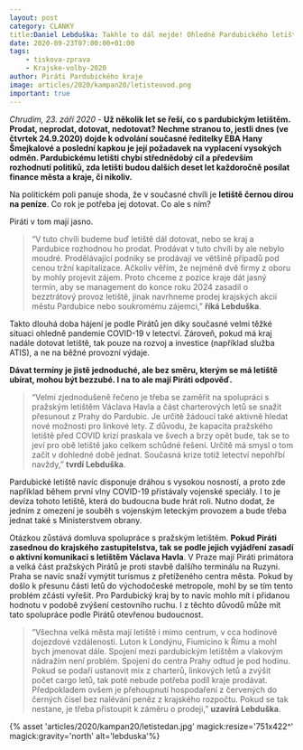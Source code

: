 ```yaml
---
layout: post
category: CLANKY
title:Daniel Lebduška: Takhle to dál nejde! Ohledně Pardubického letiště je potřeba dát jasné řešení a termín, ne stále přešlapovat na místě
date: 2020-09-23T07:00:00+01:00
tags:
    - tiskova-zprava
    - Krajske-volby-2020
author: Piráti Pardubického kraje
image: articles/2020/kampan20/letisteuvod.png
important: true
---
```




*Chrudim, 23. září 2020* - **Už několik let se řeší, co s pardubickým letištěm. Prodat, neprodat, dotovat, nedotovat? Nechme stranou to, jestli dnes (ve čtvrtek 24.9.2020) dojde k odvolání současné ředitelky EBA Hany Šmejkalové a poslední kapkou je její požadavek na vyplacení vysokých odměn. Pardubickému letišti chybí střednědobý cíl a především rozhodnutí politiků, zda letišti budou dalších deset let každoročně posílat finance města a kraje, či nikoliv.**


Na politickém poli panuje shoda, že v současné chvíli je **letiště černou dírou na peníze**. Co rok je potřeba jej dotovat. Co ale s ním?


Piráti v tom mají jasno. 
>“V tuto chvíli budeme buď letiště dál dotovat, nebo se kraj a Pardubice rozhodnou ho prodat. Prodávat v tuto chvíli by ale nebylo moudré. Prodělávající podniky se prodávají ve většině případů pod cenou tržní kapitalizace. Ačkoliv věřím, že nejméně dvě firmy z oboru by mohly projevit zájem. Proto chceme z pozice kraje dát jasný termín, aby se management do konce roku 2024 zasadil o bezztrátový provoz letiště, jinak navrhneme prodej krajských akcií městu Pardubice nebo soukromému zájemci,” **říká Lebduška**. 

Takto dlouhá doba hájení je podle Pirátů jen díky současné velmi těžké situaci ohledně pandemie COVID-19 v letectví. Zároveň, pokud má kraj nadále dotovat letiště, tak pouze na rozvoj a investice (například služba ATIS), a ne na běžné provozní výdaje.


**Dávat termíny je jistě jednoduché, ale bez směru, kterým se má letiště ubírat, mohou být bezzubé. I na to ale mají Piráti odpověď.**


>“Velmi zjednodušeně řečeno je třeba se zaměřit na spolupráci s pražským letištěm Václava Havla a část charterových letů se snažit přesunout z Prahy do Pardubic. Je určitě žádoucí také aktivně hledat nové možnosti pro linkové lety. Z důvodu, že kapacita pražského letiště před COVID krizí praskala ve švech a brzy opět bude, tak se to jeví pro obě letiště jako celkem schůdné řešení. Určitě má smysl o tom začít v dohledné době jednat. Současná krize totiž letectví nepohřbí navždy,” **tvrdí Lebduška**. 

Pardubické letiště navíc disponuje dráhou s vysokou nosností, a proto zde například během první vlny COVID-19 přistávaly vojenské speciály. I to je devíza tohoto letiště, která do budoucna bude hrát roli. Nutno dodat, že jedním z omezení je souběh s vojenským leteckým provozem a bude třeba jednat také s Ministerstvem obrany.


Otázkou zůstává domluva spolupráce s pražským letištěm. **Pokud Piráti zasednou do krajského zastupitelstva, tak se podle jejich vyjádření zasadí o aktivní komunikaci s letištěm Václava Havla**. V Praze mají Piráti primátora a velká část pražských Pirátů je proti stavbě dalšího terminálu na Ruzyni. Praha se navíc snaží vymýtit turismus z přetíženého centra města. Pokud by došlo k přesunu části letů do východočeské metropole, mohl by se tím tento problém zčásti vyřešit. Pro Pardubický kraj by to navíc mohlo mít i přidanou hodnotu v podobě zvýšení cestovního ruchu. I z těchto důvodů může mít tato spolupráce podle Pirátů otevřenou budoucnost.


>“Všechna velká města mají letiště i mimo centrum, v cca hodinové dojezdové vzdálenosti. Luton k Londýnu, Fiumicino k Římu a mohl bych jmenovat dále. Spojení mezi pardubickým letištěm a vlakovým nádražím není problém. Spojení do centra Prahy odtud je pod hodinu. Pokud se podaří ustanovit mix z charterů, linkových letů a zvýšit počet cargo letů, tak poté nebude potřeba podíl kraje prodávat. Předpokladem ovšem je přehoupnutí hospodaření z červených do černých čísel bez nalévání peněz z krajského rozpočtu. Pokud se tak nestane, je třeba přistoupit k záměru o prodeji,” **uzavírá Lebduška**.

{% asset 'articles/2020/kampan20/letistedan.jpg' magick:resize='751x422^' magick:gravity='north' alt='lebduska'%}
